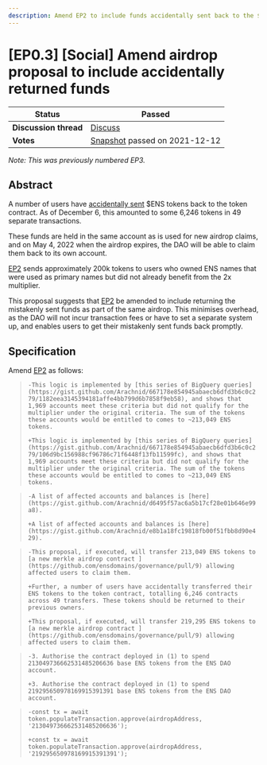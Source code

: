 ```yaml
---
description: Amend EP2 to include funds accidentally sent back to the $ENS token contract.
---
```


# \[EP0.3] \[Social] Amend airdrop proposal to include accidentally returned funds

| **Status**            | Passed                                                                                                                                      |
| --------------------- | ------------------------------------------------------------------------------------------------------------------------------------------- |
| **Discussion thread** | [Discuss](https://discuss.ens.domains/t/ep3-social-amend-airdrop-proposal-to-include-accidentally-returned-funds/6975)                      |
| **Votes**             | [Snapshot](https://snapshot.org/#/ens.eth/proposal/0x9ab53c76cee40d58cb27b244dfa5f9f2763bd8b97b1b4be1dd0f0bf706818fb4) passed on 2021-12-12 |

_Note: This was previously numbered EP3._

## Abstract

A number of users have [accidentally sent](https://discuss.ens.domains/t/proposal-to-correct-ens-transfer-errors-back-to-contract/5989) $ENS tokens back to the token contract. As of December 6, this amounted to some 6,246 tokens in 49 separate transactions.

These funds are held in the same account as is used for new airdrop claims, and on May 4, 2022 when the airdrop expires, the DAO will be able to claim them back to its own account.

[EP2](https://discuss.ens.domains/t/executable-retrospective-airdrop-for-accounts-that-owned-another-accounts-primary-ens-name/6755) sends approximately 200k tokens to users who owned ENS names that were used as primary names but did not already benefit from the 2x multiplier.

This proposal suggests that [EP2](https://discuss.ens.domains/t/executable-retrospective-airdrop-for-accounts-that-owned-another-accounts-primary-ens-name/6755) be amended to include returning the mistakenly sent funds as part of the same airdrop. This minimises overhead, as the DAO will not incur transaction fees or have to set a separate system up, and enables users to get their mistakenly sent funds back promptly.

## Specification

Amend [EP2](https://discuss.ens.domains/t/executable-retrospective-airdrop-for-accounts-that-owned-another-accounts-primary-ens-name/6755) as follows:

> `-This logic is implemented by [this series of BigQuery queries](https://gist.github.com/Arachnid/667178e854945abaecb6dfd3b6c0c279/1182eea3145394181affe4bb799d6b7858f9eb58), and shows that 1,969 accounts meet these criteria but did not qualify for the multiplier under the original criteria. The sum of the tokens these accounts would be entitled to comes to ~213,049 ENS tokens.`&#x20;
>
> `+This logic is implemented by [this series of BigQuery queries](https://gist.github.com/Arachnid/667178e854945abaecb6dfd3b6c0c279/106d9bc156988cf96786c71f6448f13fb11599fc), and shows that 1,969 accounts meet these criteria but did not qualify for the multiplier under the original criteria. The sum of the tokens these accounts would be entitled to comes to ~213,049 ENS tokens.`

> `-A list of affected accounts and balances is [here](https://gist.github.com/Arachnid/d6495f57ac6a5b17cf28e01b646e99a8).`&#x20;
>
> `+A list of affected accounts and balances is [here](https://gist.github.com/Arachnid/e8b1a18fc19818fb00f51fbb8d90e429).`

> `-This proposal, if executed, will transfer 213,049 ENS tokens to [a new merkle airdrop contract ](https://github.com/ensdomains/governance/pull/9) allowing affected users to claim them.`&#x20;
>
> `+Further, a number of users have accidentally transferred their ENS tokens to the token contract, totalling 6,246 contracts across 49 transfers. These tokens should be returned to their previous owners.`&#x20;
>
> `+This proposal, if executed, will transfer 219,295 ENS tokens to [a new merkle airdrop contract ](https://github.com/ensdomains/governance/pull/9) allowing affected users to claim them.`

> `-3. Authorise the contract deployed in (1) to spend 213049736662531485206636 base ENS tokens from the ENS DAO account.`&#x20;
>
> `+3. Authorise the contract deployed in (1) to spend 219295650978169915391391 base ENS tokens from the ENS DAO account.`

> `-const tx = await token.populateTransaction.approve(airdropAddress, '213049736662531485206636');`&#x20;
>
> `+const tx = await token.populateTransaction.approve(airdropAddress, '219295650978169915391391');`
